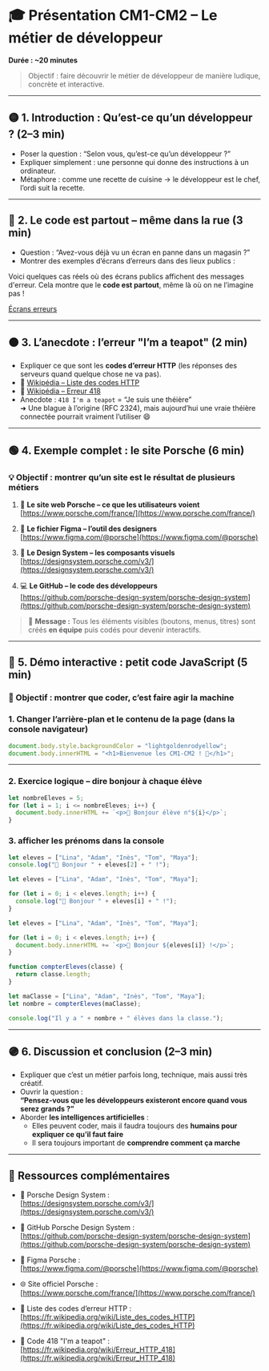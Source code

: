 # 🎓 Présentation CM1-CM2 – Le métier de développeur
**Durée : ~20 minutes**

> Objectif : faire découvrir le métier de développeur de manière ludique, concrète et interactive.

---

## 🟡 1. Introduction : Qu’est-ce qu’un développeur ? (2–3 min)

- Poser la question : “Selon vous, qu’est-ce qu’un développeur ?”
- Expliquer simplement : une personne qui donne des instructions à un ordinateur.
- Métaphore : comme une recette de cuisine → le développeur est le chef, l’ordi suit la recette.

---

## 🔴 2. Le code est partout – même dans la rue (3 min)

- Question : “Avez-vous déjà vu un écran en panne dans un magasin ?”
- Montrer des exemples d’écrans d’erreurs dans des lieux publics :

Voici quelques cas réels où des écrans publics affichent des messages d'erreur. Cela montre que le **code est partout**, même là où on ne l’imagine pas !

[Écrans erreurs](https://cheezburger.com/11502341/very-public-computer-errors)

---

## 🟠 3. L’anecdote : l’erreur "I’m a teapot" (2 min)

- Expliquer ce que sont les **codes d’erreur HTTP** (les réponses des serveurs quand quelque chose ne va pas).
- 📖 [Wikipédia – Liste des codes HTTP](https://fr.wikipedia.org/wiki/Liste_des_codes_HTTP)
- 📖 [Wikipédia – Erreur 418](https://fr.wikipedia.org/wiki/Erreur_HTTP_418)
- Anecdote : `418 I'm a teapot` = “Je suis une théière”  
  ➜ Une blague à l’origine (RFC 2324), mais aujourd’hui une vraie théière connectée pourrait vraiment l’utiliser 😄

---

## 🟢 4. Exemple complet : le site Porsche (6 min)

### 💡 Objectif : montrer qu’un site est le résultat de plusieurs métiers

1. 👀 **Le site web Porsche – ce que les utilisateurs voient**  
   [https://www.porsche.com/france/](https://www.porsche.com/france/)

2. 🎨 **Le fichier Figma – l’outil des designers**  
   [https://www.figma.com/@porsche](https://www.figma.com/@porsche)

3. 🧱 **Le Design System – les composants visuels**  
   [https://designsystem.porsche.com/v3/](https://designsystem.porsche.com/v3/)

4. 💻 **Le GitHub – le code des développeurs**  
   [https://github.com/porsche-design-system/porsche-design-system](https://github.com/porsche-design-system/porsche-design-system)

> 🧩 **Message :** Tous les éléments visibles (boutons, menus, titres) sont créés **en équipe** puis codés pour devenir interactifs.

---

## 🔵 5. Démo interactive : petit code JavaScript (5 min)

### 🎯 Objectif : montrer que coder, c’est faire agir la machine

### 1. Changer l’arrière-plan et le contenu de la page (dans la console navigateur)

```js
document.body.style.backgroundColor = "lightgoldenrodyellow";
document.body.innerHTML = "<h1>Bienvenue les CM1-CM2 ! 🎉</h1>";
```

---

### 2. Exercice logique – dire bonjour à chaque élève

```js
let nombreEleves = 5;
for (let i = 1; i <= nombreEleves; i++) {
  document.body.innerHTML += `<p>👋 Bonjour élève n°${i}</p>`;
}
```

### 3. afficher les prénoms dans la console

```js
let eleves = ["Lina", "Adam", "Inès", "Tom", "Maya"];
console.log("👋 Bonjour " + eleves[2] + " !");
```

```js
let eleves = ["Lina", "Adam", "Inès", "Tom", "Maya"];

for (let i = 0; i < eleves.length; i++) {
  console.log("👋 Bonjour " + eleves[i] + " !");
}
```

```js
let eleves = ["Lina", "Adam", "Inès", "Tom", "Maya"];

for (let i = 0; i < eleves.length; i++) {
  document.body.innerHTML += `<p>👋 Bonjour ${eleves[i]} !</p>`;
}
```


```js
function compterEleves(classe) {
  return classe.length;
}

let maClasse = ["Lina", "Adam", "Inès", "Tom", "Maya"];
let nombre = compterEleves(maClasse);

console.log("Il y a " + nombre + " élèves dans la classe.");

```

---

## 🟣 6. Discussion et conclusion (2–3 min)

- Expliquer que c’est un métier parfois long, technique, mais aussi très créatif.
- Ouvrir la question :  
  **“Pensez-vous que les développeurs existeront encore quand vous serez grands ?”**
- Aborder **les intelligences artificielles** :
  - Elles peuvent coder, mais il faudra toujours des **humains pour expliquer ce qu’il faut faire**
  - Il sera toujours important de **comprendre comment ça marche**

---

## 📌 Ressources complémentaires

- 🧰 Porsche Design System :  
  [https://designsystem.porsche.com/v3/](https://designsystem.porsche.com/v3/)

- 💾 GitHub Porsche Design System :  
  [https://github.com/porsche-design-system/porsche-design-system](https://github.com/porsche-design-system/porsche-design-system)

- 🎨 Figma Porsche :  
  [https://www.figma.com/@porsche](https://www.figma.com/@porsche)

- 🌐 Site officiel Porsche :  
  [https://www.porsche.com/france/](https://www.porsche.com/france/)

- 📖 Liste des codes d’erreur HTTP :  
  [https://fr.wikipedia.org/wiki/Liste_des_codes_HTTP](https://fr.wikipedia.org/wiki/Liste_des_codes_HTTP)

- 📖 Code 418 "I'm a teapot" :  
  [https://fr.wikipedia.org/wiki/Erreur_HTTP_418](https://fr.wikipedia.org/wiki/Erreur_HTTP_418)

